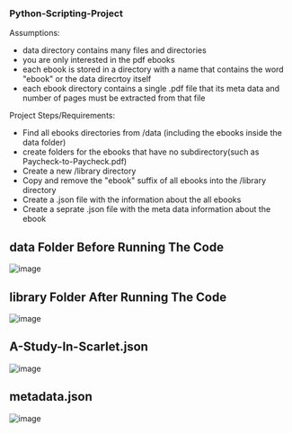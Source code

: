 ### Python-Scripting-Project

Assumptions:

- data directory contains many files and directories
- you are only interested in the pdf ebooks
- each ebook is stored in a directory with a name that contains the word "ebook" or the data direcrtoy itself
- each ebook directory contains a single .pdf file that its meta data and number of pages must be extracted from that file


Project Steps/Requirements:

- Find all ebooks directories from /data (including the ebooks inside the data folder)
- create folders for the ebooks that have no subdirectory(such as Paycheck-to-Paycheck.pdf)
- Create a new /library directory
- Copy and remove the "ebook" suffix of all ebooks into the /library directory
- Create a .json file with the information about the all ebooks
- Create a seprate .json file with the meta data information about the ebook

## data Folder Before Running The Code
![image](https://github.com/ht21992/Python-Scripting-Project/assets/47816410/e7d9bc8e-050b-4941-9e05-4eea5c0b9ad7)


## library Folder After Running The Code
![image](https://github.com/ht21992/Python-Scripting-Project/assets/47816410/75770198-9797-4388-8d57-30a2a28301fa)

## A-Study-In-Scarlet.json
![image](https://github.com/ht21992/Python-Scripting-Project/assets/47816410/10cfa763-5d5d-4e27-8fab-4f3c0aa6e8db)

## metadata.json
![image](https://github.com/ht21992/Python-Scripting-Project/assets/47816410/97460f3b-1525-48af-a9ca-467ad5ac85f2)
